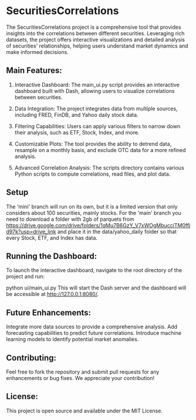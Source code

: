 # SecuritiesCorrelations
The SecuritiesCorrelations project is a comprehensive tool that provides insights into the correlations between different securities. Leveraging rich datasets, the project offers interactive visualizations and detailed analysis of securities' relationships, helping users understand market dynamics and make informed decisions.


## Main Features:
1. Interactive Dashboard: The main_ui.py script provides an interactive dashboard built with Dash, allowing users to visualize correlations between securities.

2. Data Integration: The project integrates data from multiple sources, including FRED, FinDB, and Yahoo daily stock data.

3. Filtering Capabilities: Users can apply various filters to narrow down their analysis, such as ETF, Stock, Index, and more.

4. Customizable Plots: The tool provides the ability to detrend data, resample on a monthly basis, and exclude OTC data for a more refined analysis.

5. Advanced Correlation Analysis: The scripts directory contains various Python scripts to compute correlations, read files, and plot data.

## Setup
The 'mini' branch will run on its own, but it is a limited version that only considers about 100 securities, mainly stocks. For the 'main' branch you need to download a folder with 2gb of parquets from https://drive.google.com/drive/folders/1qMu7B6GzY_V7xWOgMbucciTM0ffjd97k?usp=drive_link and place it in the data/yahoo_daily folder so that every Stock, ETF, and Index has data.   

## Running the Dashboard:
To launch the interactive dashboard, navigate to the root directory of the project and run:

python ui/main_ui.py
This will start the Dash server and the dashboard will be accessible at http://127.0.0.1:8080/.

## Future Enhancements:
Integrate more data sources to provide a comprehensive analysis.
Add forecasting capabilities to predict future correlations.
Introduce machine learning models to identify potential market anomalies.
## Contributing:
Feel free to fork the repository and submit pull requests for any enhancements or bug fixes. We appreciate your contribution!

## License:
This project is open source and available under the MIT License.

